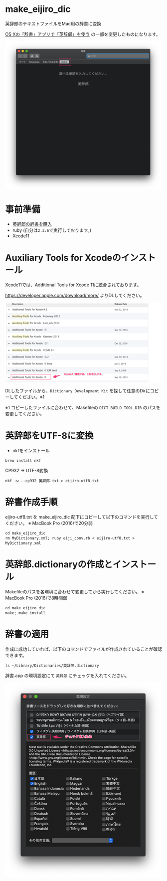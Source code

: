 # make_eijiro_dic
英辞郎のテキストファイルをMac用の辞書に変換

[OS Xの「辞書」アプリで「英辞郎」を使う](http://www.binword.com/blog/archives/000569.html) の一部を変更したものになります。

<img src="doc/images/preview.png" width="500px">

# 事前準備
- [英辞郎の辞書を購入](https://booth.pm/ja/items/777563)
- ruby (自分は`2.3.6`で実行しております。)
- Xcode11

# Auxiliary Tools for Xcodeのインストール

Xcode11では、Additional Tools for Xcode 11に統合されております。

https://developer.apple.com/download/more/
よりDLしてください。

![](doc/images/additional_tools.png)

DLしたファイルから、`Dictionary Development Kit` を探して任意のDirにコピーしてください。※1

※1 コピーしたファイルに合わせて、Makefileの `DICT_BUILD_TOOL_DIR` のパスを変更してください。


# 英辞郎をUTF-8に変換

- nkfをインストール
```
brew install nkf
```

CP932 → UTF-8変換
```
nkf -w --cp932 英辞郎.txt > eijiro-utf8.txt
```

# 辞書作成手順

eijiro-utf8.txt を make_eijiro_dic 配下にコピーして以下のコマンドを実行してください。
※ MacBook Pro (2016)で20分弱

```
cd make_eijiro_dic
rm MyDictionary.xml; ruby eiji_conv.rb < eijiro-utf8.txt > MyDictionary.xml
```

# 英辞郎.dictionaryの作成とインストール

Makefileのパスを各環境に合わせて変更してから実行してください。
※ MacBook Pro (2016)で8時間弱

```
cd make_eijiro_dic
make; make install
```

# 辞書の適用

作成に成功していれば、以下のコマンドでファイルが作成されていることが確認できます。
```
ls ~/Library/Dictionaries/英辞郎.dictionary
```

辞書.app の環境設定にて `英辞郎` にチェックを入れてください。

<img src="doc/images/setting.png" width="500px">

